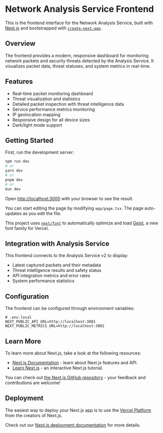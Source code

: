 # Network Analysis Service Frontend

This is the frontend interface for the Network Analysis Service, built with [Next.js](https://nextjs.org) and bootstrapped with [`create-next-app`](https://nextjs.org/docs/app/api-reference/cli/create-next-app).

## Overview

The frontend provides a modern, responsive dashboard for monitoring network packets and security threats detected by the Analysis Service. It visualizes packet data, threat statuses, and system metrics in real-time.

## Features

- Real-time packet monitoring dashboard
- Threat visualization and statistics
- Detailed packet inspection with threat intelligence data
- Service performance metrics monitoring
- IP geolocation mapping
- Responsive design for all device sizes
- Dark/light mode support

## Getting Started

First, run the development server:

```bash
npm run dev
# or
yarn dev
# or
pnpm dev
# or
bun dev
```

Open [http://localhost:3000](http://localhost:3000) with your browser to see the result.

You can start editing the page by modifying `app/page.tsx`. The page auto-updates as you edit the file.

This project uses [`next/font`](https://nextjs.org/docs/app/building-your-application/optimizing/fonts) to automatically optimize and load [Geist](https://vercel.com/font), a new font family for Vercel.

## Integration with Analysis Service

This frontend connects to the Analysis Service v2 to display:

- Latest captured packets and their metadata
- Threat intelligence results and safety status
- API integration metrics and error rates
- System performance statistics

## Configuration

The frontend can be configured through environment variables:

```
# .env.local
NEXT_PUBLIC_API_URL=http://localhost:3001
NEXT_PUBLIC_METRICS_URL=http://localhost:3002
```

## Learn More

To learn more about Next.js, take a look at the following resources:

- [Next.js Documentation](https://nextjs.org/docs) - learn about Next.js features and API.
- [Learn Next.js](https://nextjs.org/learn) - an interactive Next.js tutorial.

You can check out [the Next.js GitHub repository](https://github.com/vercel/next.js) - your feedback and contributions are welcome!

## Deployment

The easiest way to deploy your Next.js app is to use the [Vercel Platform](https://vercel.com/new?utm_medium=default-template&filter=next.js&utm_source=create-next-app&utm_campaign=create-next-app-readme) from the creators of Next.js.

Check out our [Next.js deployment documentation](https://nextjs.org/docs/app/building-your-application/deploying) for more details.
